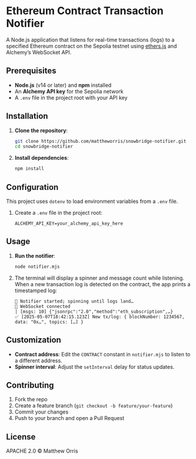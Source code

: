 # Ethereum Contract Transaction Notifier

A Node.js application that listens for real-time transactions (logs) to a specified Ethereum contract on the Sepolia testnet using [ethers.js](https://docs.ethers.io/) and Alchemy’s WebSocket API.

## Prerequisites

* **Node.js** (v14 or later) and **npm** installed
* An **Alchemy API key** for the Sepolia network
* A `.env` file in the project root with your API key

## Installation

1. **Clone the repository**:

   ```bash
   git clone https://github.com/mattheworris/snowbridge-notifier.git
   cd snowbridge-notifier
   ```

2. **Install dependencies**:

   ```bash
   npm install
   ```

## Configuration

This project uses `dotenv` to load environment variables from a `.env` file.

1. Create a `.env` file in the project root:

   ```dotenv
   ALCHEMY_API_KEY=your_alchemy_api_key_here
   ```

## Usage

1. **Run the notifier**:

   ```bash
   node notifier.mjs
   ```

2. The terminal will display a spinner and message count while listening. When a new transaction log is detected on the contract, the app prints a timestamped log:

   ```text
   🚀 Notifier started; spinning until logs land…
   🔗 WebSocket connected
   | [msgs: 10] {"jsonrpc":"2.0","method":"eth_subscription",…}
   ✅ [2025-05-07T18:42:15.123Z] New tx/log: { blockNumber: 1234567, data: "0x…", topics: […] }
   ```

## Customization

* **Contract address**: Edit the `CONTRACT` constant in `notifier.mjs` to listen to a different address.
* **Spinner interval**: Adjust the `setInterval` delay for status updates.

## Contributing

1. Fork the repo
2. Create a feature branch (`git checkout -b feature/your-feature`)
3. Commit your changes
4. Push to your branch and open a Pull Request

## License

APACHE 2.0 © Matthew Orris

